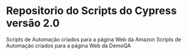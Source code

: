 # Repositorio do Scripts do Cypress versão 2.0

Scripts de Automação criados para a página Web da Amazon
Scripts de Automação criados para a página Web da DemoQA
